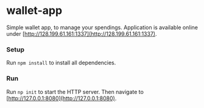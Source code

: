 # wallet-app
Simple wallet app, to manage your spendings. Application is available online under [http://128.199.61.161:1337](http://128.199.61.161:1337).

### Setup
Run `npm install` to install all dependencies.

### Run
Run `np init` to start the HTTP server. Then navigate to [http://127.0.0.1:8080](http://127.0.0.1:8080).
